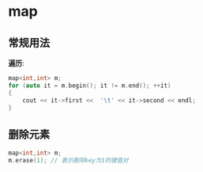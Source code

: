 # map

## 常规用法

**遍历**:
```c++
map<int,int> m;
for (auto it = m.begin(); it != m.end(); ++it)
{
    cout << it->first <<  '\t' << it->second << endl;
}
```

## 删除元素
```c++
map<int,int> m;
m.erase(1); // 表示删除key为1的键值对
```